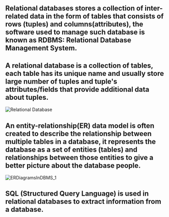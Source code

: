 ## Relational databases stores a collection of inter-related data in the form of tables that consists of rows (tuples) and columns(attributes), the software used to manage such database is known as RDBMS: Relational Database Management System.

## A relational database is a collection of tables, each table has its unique name and usually store large number of tuples and tuple's attributes/fields that provide additional data about tuples. 

![Relational Database](https://user-images.githubusercontent.com/124640512/218194490-22d71165-e4bc-4486-a6de-80e821bb16ca.jpg)


## An entity-relationship(ER) data model is often created to describe the relationship between multiple tables in a database, it represents the database as a set of entities (tables) and relationships between those entities to give a better picture about the database people.

![ERDiagramsInDBMS_1](https://user-images.githubusercontent.com/124640512/218194690-98767af4-198c-47bc-a743-df14447d94e1.jpg)


## SQL (Structured Query Language) is used in relational databases to extract information from a database.
